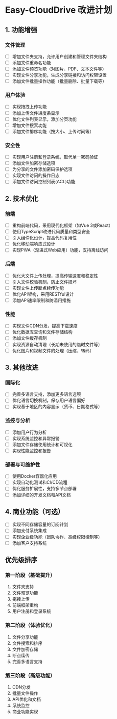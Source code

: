 # Easy-CloudDrive 改进计划

## 1. 功能增强

### 文件管理
- [ ] 增加文件夹支持，允许用户创建和管理文件夹结构
- [ ] 添加文件重命名功能
- [ ] 添加文件预览功能（对图片、PDF、文本文件等）
- [ ] 实现文件分享功能，生成分享链接和访问权限设置
- [ ] 添加文件批量操作功能（批量删除、批量下载等）

### 用户体验
- [ ] 实现拖拽上传功能
- [ ] 添加上传文件进度条显示
- [ ] 优化文件列表显示，添加分页功能
- [ ] 增加文件搜索功能
- [ ] 添加文件排序功能（按大小、上传时间等）

### 安全性
- [ ] 实现用户注册和登录系统，取代单一密码验证
- [ ] 添加文件加密存储选项
- [ ] 为分享的文件添加密码保护选项
- [ ] 实现文件访问的操作日志
- [ ] 添加文件访问控制列表(ACL)功能

## 2. 技术优化

### 前端
- [ ] 重构前端代码，采用现代化框架（如Vue 3或React）
- [ ] 使用TypeScript改进代码质量和类型安全
- [ ] 引入组件化设计，提高代码复用性
- [ ] 优化移动端响应式设计
- [ ] 实现PWA（渐进式Web应用）功能，支持离线访问

### 后端
- [ ] 优化大文件上传处理，提高传输速度和稳定性
- [ ] 引入文件校验机制，防止文件损坏
- [ ] 实现文件上传断点续传功能
- [ ] 优化API架构，采用RESTful设计
- [ ] 添加API速率限制和防滥用措施

### 性能
- [ ] 实现文件CDN分发，提高下载速度
- [ ] 优化数据库查询和文件存储结构
- [ ] 添加文件缓存机制
- [ ] 实现资源自动清理（长期未使用的临时文件等）
- [ ] 优化图片和视频文件的处理（压缩、转码）

## 3. 其他改进

### 国际化
- [ ] 完善多语言支持，添加更多语言选项
- [ ] 优化语言切换机制，保存用户语言偏好
- [ ] 实现基于地区的内容显示（货币、日期格式等）

### 监控与分析
- [ ] 添加用户行为分析
- [ ] 实现系统监控和异常报警
- [ ] 添加文件存储使用统计和可视化
- [ ] 实现性能监控和报告

### 部署与可维护性
- [ ] 使用Docker容器化应用
- [ ] 实现自动化测试和CI/CD流程
- [ ] 优化服务扩展性，支持多节点部署
- [ ] 添加详细的开发文档和API文档

## 4. 商业功能（可选）
- [ ] 实现不同存储容量的订阅计划
- [ ] 添加支付系统集成
- [ ] 实现企业级功能（团队协作、高级权限控制等）
- [ ] 添加客户支持系统

## 优先级排序

### 第一阶段（基础提升）
1. 文件夹支持
2. 文件预览功能
3. 拖拽上传
4. 前端框架重构
5. 用户注册和登录系统

### 第二阶段（体验优化）
1. 文件分享功能
2. 文件搜索和排序
3. 文件加密存储
4. 断点续传
5. 完善多语言支持

### 第三阶段（高级功能）
1. CDN分发
2. 批量文件操作
3. API优化和文档
4. 系统监控
5. 商业功能实现 